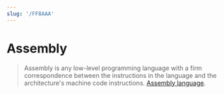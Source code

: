 ```yaml
---
slug: '/FF8AAA'
---
```


# Assembly

 > Assembly is any low-level programming language with a firm correspondence between the instructions in the language and the architecture's machine code instructions. [Assembly language](https://en.wikipedia.org/wiki/Assembly_language).

